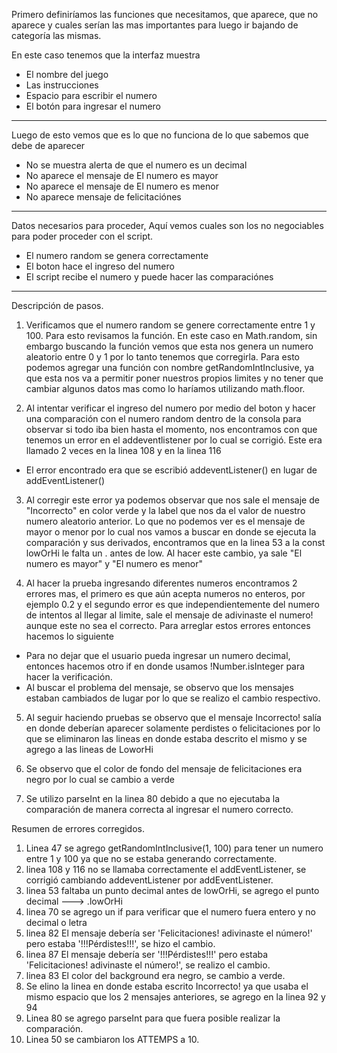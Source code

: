 Primero definiríamos las funciones que necesitamos, que aparece, que no aparece y cuales serían las mas importantes para luego ir bajando de categoría las mismas. 

En este caso tenemos que la interfaz muestra 
* El nombre del juego
* Las instrucciones 
* Espacio para escribir el numero 
* El botón para ingresar el numero

------------------------------------------------------------------------------------------------------------------------------------------
Luego de esto vemos que es lo que no funciona de lo que sabemos que debe de aparecer
* No se muestra alerta de que el numero es un decimal
* No aparece el mensaje de El numero es mayor 
* No aparece el mensaje de El numero es menor 
* No aparece mensaje de felicitaciónes 

-----------------------------------------------------------------------------------------------------------------------------------------
Datos necesarios para proceder, Aquí vemos cuales son los no negociables para poder proceder con el script. 
* El numero random se genera correctamente 
* El boton hace el ingreso del numero 
* El script recibe el numero y puede hacer las comparaciónes 
-----------------------------------------------------------------------------------------------------------------------------------------
Descripción de pasos. 

1. Verificamos que el numero random se genere correctamente entre 1 y 100. Para esto revisamos la función. En este caso en Math.random, sin embargo buscando la función vemos que esta nos genera un numero aleatorio entre 0 y 1 por lo tanto tenemos que corregirla. Para esto podemos agregar una función con nombre getRandomIntInclusive, ya que esta nos va a permitir poner nuestros propios limites y no tener que cambiar algunos datos mas como lo haríamos utilizando math.floor. 

2. Al intentar verificar el ingreso del numero por medio del boton y hacer una comparación con el numero random dentro de la consola para observar si todo iba bien hasta el momento, nos encontramos con que tenemos un error en el addeventlistener por lo cual se corrigió. Este era llamado 2 veces en la linea 108 y en la linea 116
  - El error encontrado era que se escribió addeventListener() en lugar de addEventListener()

3. Al corregir este error ya podemos observar que nos sale el mensaje de "Incorrecto" en color verde y la label que nos da el valor de nuestro numero aleatorio anterior. Lo que no podemos ver es el mensaje de mayor o menor por lo cual nos vamos a buscar en donde se ejecuta la comparación y sus derivados, encontramos que en la linea 53 a la const lowOrHi le falta un . antes de low. Al hacer este cambio, ya sale "El numero es mayor" y "El numero es menor"

4. Al hacer la prueba ingresando diferentes numeros encontramos 2 errores mas, el primero es que aún acepta numeros no enteros, por ejemplo 0.2 y el segundo error es que independientemente del numero de intentos al llegar al limite, sale el mensaje de adivinaste el numero! aunque este no sea el correcto. Para arreglar estos errores entonces hacemos lo siguiente 
* Para no dejar que el usuario pueda ingresar un numero decimal, entonces hacemos otro if en donde usamos !Number.isInteger para hacer la verificación. 
* Al buscar el problema del mensaje, se observo que los mensajes estaban cambiados de lugar por lo que se realizo el cambio respectivo. 

5. Al seguir haciendo pruebas se observo que el mensaje Incorrecto! salía en donde deberían aparecer solamente perdistes o felicitaciones por lo que se eliminaron las lineas en donde estaba descrito el mismo y se agrego a las lineas de LoworHi

6. Se observo que el color de fondo del mensaje de felicitaciones era negro por lo cual se cambio a verde

7. Se utilizo parseInt en la linea 80 debido a que no ejecutaba la comparación de manera correcta al ingresar el numero correcto. 


Resumen de errores corregidos. 

1. Linea 47 se agrego getRandomIntInclusive(1, 100) para tener un numero entre 1 y 100 ya que no se estaba generando correctamente. 
2. linea 108 y 116 no se llamaba correctamente el addEventListener, se corrigió cambiando addeventListener por addEventListener. 
3. linea 53 faltaba un punto decimal antes de lowOrHi, se agrego el punto decimal ---> .lowOrHi
4. linea 70 se agrego un if para verificar que el numero fuera entero y no decimal o letra 
5. linea 82 El mensaje debería ser 'Felicitaciones! adivinaste el número!' pero estaba '!!!Pérdistes!!!', se hizo el cambio. 
6. linea 87 El mensaje debería ser '!!!Pérdistes!!!' pero estaba 'Felicitaciones! adivinaste el número!', se realizo el cambio. 
7. linea 83 El color del background era negro, se cambio a verde. 
8. Se elino la linea en donde estaba escrito Incorrecto! ya que usaba el mismo espacio que los 2 mensajes anteriores, se agrego en la linea 92 y 94 
9. Linea 80 se agrego parseInt para que fuera posible realizar la comparación.
10. Linea 50 se cambiaron los ATTEMPS a 10. 

